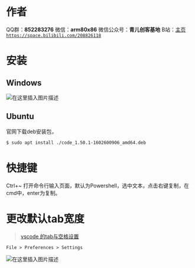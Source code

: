 ﻿# 作者
QQ群：**852283276**
微信：**arm80x86**
微信公众号：**青儿创客基地**
B站：[主页 `https://space.bilibili.com/208826118`](https://space.bilibili.com/208826118)

# 安装
## Windows
![在这里插入图片描述](https://img-blog.csdnimg.cn/20190223223004221.PNG?x-oss-process=image/watermark,type_ZmFuZ3poZW5naGVpdGk,shadow_10,text_aHR0cHM6Ly9ibG9nLmNzZG4ubmV0L1podV9aaHVfMjAwOQ==,size_16,color_FFFFFF,t_70)
## Ubuntu
官网下载deb安装包，
```bash
$ sudo apt install ./code_1.50.1-1602600906_amd64.deb
```

# 快捷键
Ctrl+~ 打开命令行输入页面，默认为Powershell，选中文本，点击右键复制，在cmd中，enter为复制。

# 更改默认tab宽度
> [vscode 的tab与空格设置](https://www.cnblogs.com/xuanmanstein/p/9181592.html)

```shell
File > Preferences > Settings
```
![在这里插入图片描述](https://img-blog.csdnimg.cn/20190227212157955.png?x-oss-process=image/watermark,type_ZmFuZ3poZW5naGVpdGk,shadow_10,text_aHR0cHM6Ly9ibG9nLmNzZG4ubmV0L1podV9aaHVfMjAwOQ==,size_16,color_FFFFFF,t_70)
